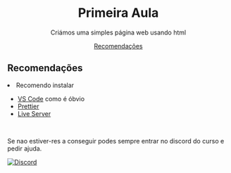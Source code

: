 <h1 align="center"> Primeira Aula</h1>
<p align="center"> Criámos uma simples página web usando html</p>

<p align="center">
  <a href="#recomendações">Recomendações</a>
</p>

## Recomendações

<li>Recomendo instalar</li>
<ul>
    <li><a href="https://code.visualstudio.com/download">VS Code</a> como é óbvio</li>
    <li><a href="https://marketplace.visualstudio.com/items?itemName=esbenp.prettier-vscode">Prettier</a></li>
    <li><a href="https://marketplace.visualstudio.com/items?itemName=ritwickdey.LiveServer">Live Server</a></li>
</ul>

<br>
<p>Se nao estiver-res a conseguir podes sempre entrar no discord do curso e pedir ajuda.</p>

[![Discord](https://discord.com/api/guilds/1021887125219704843/widget.png?style=banner3)](https://discord.gg/5324s48sVn)
